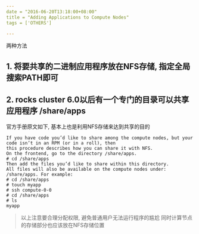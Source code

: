 ```yaml
---
date = "2016-06-20T13:18:00+08:00"
title = "Adding Applications to Compute Nodes"
tags = ['OTHERS']

---
```


两种方法
## 1. 将要共享的二进制应用程序放在NFS存储, 指定全局搜索PATH即可
## 2. rocks cluster 6.0以后有一个专门的目录可以共享应用程序 /share/apps
官方手册原文如下, 基本上也是利用NFS存储来达到共享的目的
```
If you have code you’d like to share among the compute nodes, but your code isn’t in an RPM (or in a roll), then
this procedure describes how you can share it with NFS.
On the frontend, go to the directory /share/apps.
# cd /share/apps
Then add the files you’d like to share within this directory.
All files will also be available on the compute nodes under: /share/apps. For example:
# cd /share/apps
# touch myapp
# ssh compute-0-0
# cd /share/apps
# ls
myapp
```
> 以上注意要合理分配权限, 避免普通用户无法运行程序的尴尬
> 同时计算节点的存储部分也应该放在NFS存储位置
